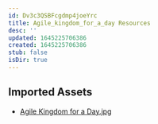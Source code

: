 ```yaml
---
id: Dv3c3QSBFcgdmp4joeYrc
title: Agile_kingdom_for_a_day Resources
desc: ''
updated: 1645225706386
created: 1645225706386
stub: false
isDir: true
---
```

## Imported Assets
- [Agile Kingdom for a Day.jpg](/assets/agile-kingdom-for-a-day-XWi3qmK6IR6y.jpg)
